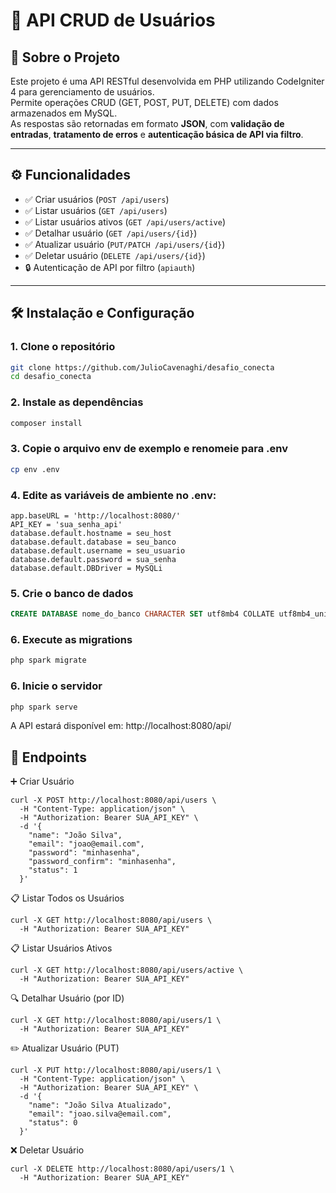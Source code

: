 # 🚀 API CRUD de Usuários

## 📌 Sobre o Projeto
Este projeto é uma API RESTful desenvolvida em PHP utilizando CodeIgniter 4 para gerenciamento de usuários.  
Permite operações CRUD (GET, POST, PUT, DELETE) com dados armazenados em MySQL.  
As respostas são retornadas em formato **JSON**, com **validação de entradas**, **tratamento de erros** e **autenticação básica de API via filtro**.

---

## ⚙️ Funcionalidades
- ✅ Criar usuários (`POST /api/users`)
- ✅ Listar usuários (`GET /api/users`)
- ✅ Listar usuários ativos (`GET /api/users/active`)
- ✅ Detalhar usuário (`GET /api/users/{id}`)
- ✅ Atualizar usuário (`PUT/PATCH /api/users/{id}`)
- ✅ Deletar usuário (`DELETE /api/users/{id}`)
- 🔒 Autenticação de API por filtro (`apiauth`)

---

## 🛠️ Instalação e Configuração

### 1. Clone o repositório
```bash
git clone https://github.com/JulioCavenaghi/desafio_conecta
cd desafio_conecta
```

### 2. Instale as dependências
```bash
composer install
```

### 3. Copie o arquivo env de exemplo e renomeie para .env
```bash
cp env .env
```

### 4. Edite as variáveis de ambiente no .env:
```env
app.baseURL = 'http://localhost:8080/'
API_KEY = 'sua_senha_api'
database.default.hostname = seu_host
database.default.database = seu_banco
database.default.username = seu_usuario
database.default.password = sua_senha
database.default.DBDriver = MySQLi
```

### 5. Crie o banco de dados
```sql
CREATE DATABASE nome_do_banco CHARACTER SET utf8mb4 COLLATE utf8mb4_unicode_ci;
```

### 6. Execute as migrations
```bash
php spark migrate
```

### 6. Inicie o servidor
```bash
php spark serve
```
A API estará disponível em: http://localhost:8080/api/

## 📖 Endpoints

➕ Criar Usuário
```curl
curl -X POST http://localhost:8080/api/users \
  -H "Content-Type: application/json" \
  -H "Authorization: Bearer SUA_API_KEY" \
  -d '{
    "name": "João Silva",
    "email": "joao@email.com",
    "password": "minhasenha",
    "password_confirm": "minhasenha",
    "status": 1
  }'

```

📋 Listar Todos os Usuários
```curl
curl -X GET http://localhost:8080/api/users \
  -H "Authorization: Bearer SUA_API_KEY"
```

📋 Listar Usuários Ativos
```curl
curl -X GET http://localhost:8080/api/users/active \
  -H "Authorization: Bearer SUA_API_KEY"
```

🔍 Detalhar Usuário (por ID)
```curl
curl -X GET http://localhost:8080/api/users/1 \
  -H "Authorization: Bearer SUA_API_KEY"
```

✏️ Atualizar Usuário (PUT)
```curl
curl -X PUT http://localhost:8080/api/users/1 \
  -H "Content-Type: application/json" \
  -H "Authorization: Bearer SUA_API_KEY" \
  -d '{
    "name": "João Silva Atualizado",
    "email": "joao.silva@email.com",
    "status": 0
  }'
```

❌ Deletar Usuário
```curl
curl -X DELETE http://localhost:8080/api/users/1 \
  -H "Authorization: Bearer SUA_API_KEY"
```




